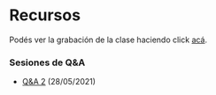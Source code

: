 # Recursos

Podés ver la grabación de la clase haciendo click [acá](https://ibm.box.com/s/pm6lr2btvdscel2iylt6lsej8c1qkbp4).


### Sesiones de Q&A

- [Q&A 2](https://ibm.box.com/s/ao9t262hs38pg82ngkw9jhyusf8dcve4) (28/05/2021)